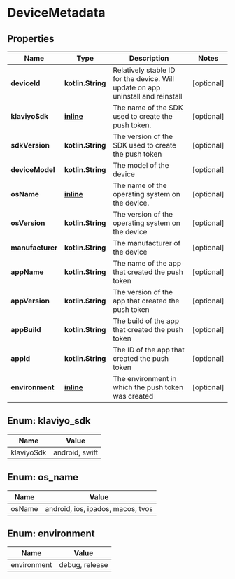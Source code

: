 
# DeviceMetadata

## Properties
| Name | Type | Description | Notes |
| ------------ | ------------- | ------------- | ------------- |
| **deviceId** | **kotlin.String** | Relatively stable ID for the device. Will update on app uninstall and reinstall |  [optional] |
| **klaviyoSdk** | [**inline**](#KlaviyoSdk) | The name of the SDK used to create the push token. |  [optional] |
| **sdkVersion** | **kotlin.String** | The version of the SDK used to create the push token |  [optional] |
| **deviceModel** | **kotlin.String** | The model of the device |  [optional] |
| **osName** | [**inline**](#OsName) | The name of the operating system on the device. |  [optional] |
| **osVersion** | **kotlin.String** | The version of the operating system on the device |  [optional] |
| **manufacturer** | **kotlin.String** | The manufacturer of the device |  [optional] |
| **appName** | **kotlin.String** | The name of the app that created the push token |  [optional] |
| **appVersion** | **kotlin.String** | The version of the app that created the push token |  [optional] |
| **appBuild** | **kotlin.String** | The build of the app that created the push token |  [optional] |
| **appId** | **kotlin.String** | The ID of the app that created the push token |  [optional] |
| **environment** | [**inline**](#Environment) | The environment in which the push token was created |  [optional] |


<a id="KlaviyoSdk"></a>
## Enum: klaviyo_sdk
| Name | Value |
| ---- | ----- |
| klaviyoSdk | android, swift |


<a id="OsName"></a>
## Enum: os_name
| Name | Value |
| ---- | ----- |
| osName | android, ios, ipados, macos, tvos |


<a id="Environment"></a>
## Enum: environment
| Name | Value |
| ---- | ----- |
| environment | debug, release |



